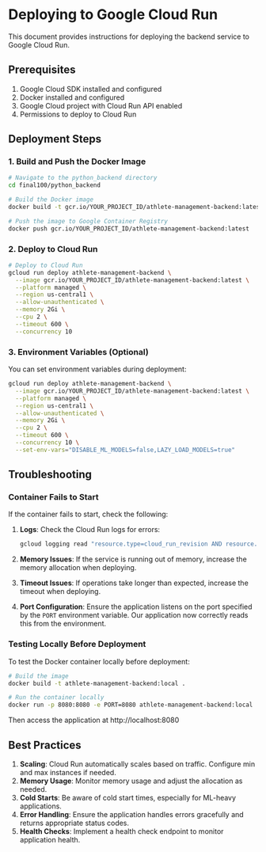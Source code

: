 # Deploying to Google Cloud Run

This document provides instructions for deploying the backend service to Google Cloud Run.

## Prerequisites

1. Google Cloud SDK installed and configured
2. Docker installed and configured
3. Google Cloud project with Cloud Run API enabled
4. Permissions to deploy to Cloud Run

## Deployment Steps

### 1. Build and Push the Docker Image

```bash
# Navigate to the python_backend directory
cd final100/python_backend

# Build the Docker image
docker build -t gcr.io/YOUR_PROJECT_ID/athlete-management-backend:latest .

# Push the image to Google Container Registry
docker push gcr.io/YOUR_PROJECT_ID/athlete-management-backend:latest
```

### 2. Deploy to Cloud Run

```bash
# Deploy to Cloud Run
gcloud run deploy athlete-management-backend \
  --image gcr.io/YOUR_PROJECT_ID/athlete-management-backend:latest \
  --platform managed \
  --region us-central1 \
  --allow-unauthenticated \
  --memory 2Gi \
  --cpu 2 \
  --timeout 600 \
  --concurrency 10
```

### 3. Environment Variables (Optional)

You can set environment variables during deployment:

```bash
gcloud run deploy athlete-management-backend \
  --image gcr.io/YOUR_PROJECT_ID/athlete-management-backend:latest \
  --platform managed \
  --region us-central1 \
  --allow-unauthenticated \
  --memory 2Gi \
  --cpu 2 \
  --timeout 600 \
  --concurrency 10 \
  --set-env-vars="DISABLE_ML_MODELS=false,LAZY_LOAD_MODELS=true"
```

## Troubleshooting

### Container Fails to Start

If the container fails to start, check the following:

1. **Logs**: Check the Cloud Run logs for errors:
   ```bash
   gcloud logging read "resource.type=cloud_run_revision AND resource.labels.service_name=athlete-management-backend" --limit=50
   ```

2. **Memory Issues**: If the service is running out of memory, increase the memory allocation when deploying.

3. **Timeout Issues**: If operations take longer than expected, increase the timeout when deploying.

4. **Port Configuration**: Ensure the application listens on the port specified by the `PORT` environment variable. Our application now correctly reads this from the environment.

### Testing Locally Before Deployment

To test the Docker container locally before deployment:

```bash
# Build the image
docker build -t athlete-management-backend:local .

# Run the container locally
docker run -p 8080:8080 -e PORT=8080 athlete-management-backend:local
```

Then access the application at http://localhost:8080

## Best Practices

1. **Scaling**: Cloud Run automatically scales based on traffic. Configure min and max instances if needed.
2. **Memory Usage**: Monitor memory usage and adjust the allocation as needed.
3. **Cold Starts**: Be aware of cold start times, especially for ML-heavy applications.
4. **Error Handling**: Ensure the application handles errors gracefully and returns appropriate status codes.
5. **Health Checks**: Implement a health check endpoint to monitor application health. 